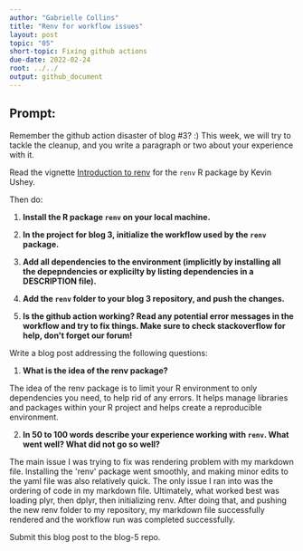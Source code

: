 ```yaml
---
author: "Gabrielle Collins"
title: "Renv for workflow issues"
layout: post
topic: "05"
short-topic: Fixing github actions
due-date: 2022-02-24
root: ../../
output: github_document
---
```


## Prompt:

Remember the github action disaster of blog #3? :)
This week, we will try to tackle the cleanup, and you write a paragraph or two about your experience with it. 

Read the vignette [Introduction to renv](https://rstudio.github.io/renv/articles/renv.html) for the `renv` R package by Kevin Ushey.

Then do:

1. **Install the R package `renv` on your local machine.**

2. **In the project for blog 3, initialize the workflow used by the `renv` package.**

3. **Add all dependencies to the environment (implicitly by installing all the depepndencies or explicilty by listing dependencies in a DESCRIPTION file).**

4. **Add the `renv` folder to your blog 3 repository, and push the changes.**

5. **Is the github action working? Read any potential error messages in the workflow and try to fix things. Make sure to check stackoverflow for help, don't forget our forum!**


Write a blog post addressing the following questions: 

1. **What is the idea of the renv package?**

The idea of the renv package is to limit your R environment to only dependencies you need, to help rid of any errors. It helps manage libraries and packages within your R project and helps create a reproducible environment. 

2. **In 50 to 100 words describe your experience working with `renv`. What went well? What did not go so well?**

The main issue I was trying to fix was rendering problem with my markdown file. Installing the 'renv' package went smoothly, and making minor edits to the yaml file was also relatively quick. The only issue I ran into was the ordering of code in my markdown file. Ultimately, what worked best was loading plyr, then dplyr, then initializing renv. After doing that, and pushing the new renv folder to my repository, my markdown file successfully rendered and the workflow run was completed successfully. 

Submit this blog post to the blog-5 repo. 

